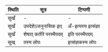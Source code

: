 | स्थिति | सूत्र | टिप्पणी |
| ----- | ------- | ------ |
| सुखँ | - | - |
| सुखँ | उपदेशेऽजनुनासिक इत् | अँ-इत्यस्य इत्संज्ञा |
| सुखँ | शेषात् कर्तरि परस्मैपदम् | इति परस्मैपदम् |
| सुख् | तस्य लोपः | इत्संज्ञकस्य लोपः |

